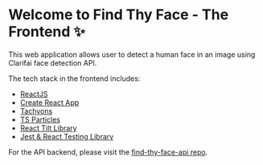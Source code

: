 # Welcome to Find Thy Face - The Frontend ✨

This web application allows user to detect a human face in an image using Clarifai face detection API.

The tech stack in the frontend includes:
- [ReactJS](https://reactjs.org/)
- [Create React App](https://create-react-app.dev/)
- [Tachyons](https://tachyons.io/)
- [TS Particles](https://particles.js.org/)
- [React Tilt Library](https://www.npmjs.com/package/react-tilt)
- [Jest & React Testing Library](https://testing-library.com/docs/react-testing-library/intro/)

For the API backend, please visit the [find-thy-face-api repo](https://github.com/nathansom/find-thy-face-api).
